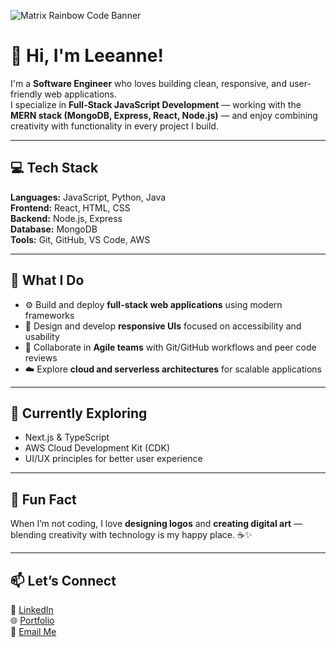 ![Matrix Rainbow Code Banner](https://gifdb.com/images/high/matrix-code-art-rainbow-coder-dxsrz36r26xr4wki.webp)

# 👋 Hi, I'm Leeanne!

I'm a **Software Engineer** who loves building clean, responsive, and user-friendly web applications.  
I specialize in **Full-Stack JavaScript Development** — working with the **MERN stack (MongoDB, Express, React, Node.js)** — and enjoy combining creativity with functionality in every project I build.

---

## 💻 Tech Stack
**Languages:** JavaScript, Python, Java  
**Frontend:** React, HTML, CSS  
**Backend:** Node.js, Express  
**Database:** MongoDB  
**Tools:** Git, GitHub, VS Code, AWS  

---

## 🚀 What I Do
- ⚙️ Build and deploy **full-stack web applications** using modern frameworks  
- 🎨 Design and develop **responsive UIs** focused on accessibility and usability  
- 🤝 Collaborate in **Agile teams** with Git/GitHub workflows and peer code reviews  
- ☁️ Explore **cloud and serverless architectures** for scalable applications  

---

## 🌱 Currently Exploring
- Next.js & TypeScript  
- AWS Cloud Development Kit (CDK)  
- UI/UX principles for better user experience  

---

## 🎨 Fun Fact
When I’m not coding, I love **designing logos** and **creating digital art** — blending creativity with technology is my happy place. ☕️✨  

---

## 📫 Let’s Connect
💼 [LinkedIn](#)  
🌐 [Portfolio](#)  
📧 [Email Me](mailto:your.email@example.com)
